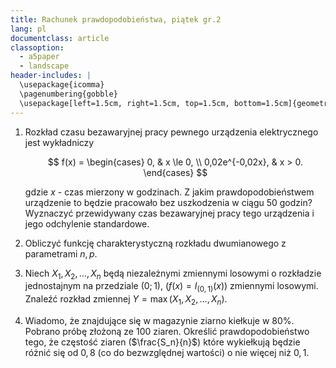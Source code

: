 ```yaml
---
title: Rachunek prawdopodobieństwa, piątek gr.2
lang: pl
documentclass: article
classoption:
  - a5paper
  - landscape
header-includes: |
  \usepackage{icomma}
  \pagenumbering{gobble}
  \usepackage[left=1.5cm, right=1.5cm, top=1.5cm, bottom=1.5cm]{geometry}
---
```


1. Rozkład czasu bezawaryjnej pracy pewnego urządzenia elektrycznego jest wykładniczy

   $$
   f(x) =
   \begin{cases}
     0, & x \le 0, \\
     0,02e^{-0,02x}, & x > 0.
   \end{cases}
   $$

   gdzie $x$ - czas mierzony w godzinach. Z jakim prawdopodobieństwem urządzenie to
   będzie pracowało bez uszkodzenia w ciągu 50 godzin? Wyznaczyć przewidywany czas
   bezawaryjnej pracy tego urządzenia i jego odchylenie standardowe.

2. Obliczyć funkcję charakterystyczną rozkładu dwumianowego z parametrami $n, p$.

3. Niech $X_1, X_2, \ldots, X_n$ będą niezależnymi zmiennymi losowymi o
   rozkładzie jednostajnym na przedziale $(0; 1)$, ($f(x) = I_{(0,1)}(x)$)
   zmiennymi losowymi. Znaleźć rozkład zmiennej $Y = \max(X_1, X_2, \ldots, X_n)$.

4. Wiadomo, że znajdujące się w magazynie ziarno kiełkuje w $80\%$. Pobrano próbę
   złożoną ze 100 ziaren. Określić prawdopodobieństwo tego, że częstość ziaren
   ($\frac{S_n}{n}$) które wykiełkują będzie różnić się od $0,8$ (co do
   bezwzględnej wartości) o nie więcej niż $0,1$.
